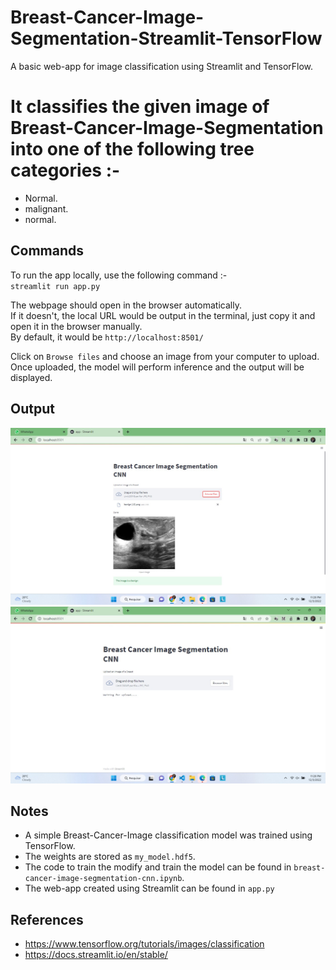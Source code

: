 # Breast-Cancer-Image-Segmentation-Streamlit-TensorFlow
A basic web-app for image classification using Streamlit and TensorFlow.

# It classifies the given image of Breast-Cancer-Image-Segmentation into one of the following tree categories :-  
* Normal.
* malignant.
* normal.

## Commands

To run the app locally, use the following command :-  
`streamlit run app.py`  

The webpage should open in the browser automatically.  
If it doesn't, the local URL would be output in the terminal, just copy it and open it in the browser manually.  
By default, it would be `http://localhost:8501/`  

Click on `Browse files` and choose an image from your computer to upload.  
Once uploaded, the model will perform inference and the output will be displayed.  

## Output

<img src ='misc/sample_home_page.jpeg' width = 700>  

<img src ='misc/sample_output.jpeg' width = 700>


## Notes
* A simple Breast-Cancer-Image classification model was trained using TensorFlow.  
* The weights are stored as `my_model.hdf5`.  
* The code to train the modify and train the model can be found in `breast-cancer-image-segmentation-cnn.ipynb`.  
* The web-app created using Streamlit can be found in `app.py`


## References

* https://www.tensorflow.org/tutorials/images/classification
* https://docs.streamlit.io/en/stable/
